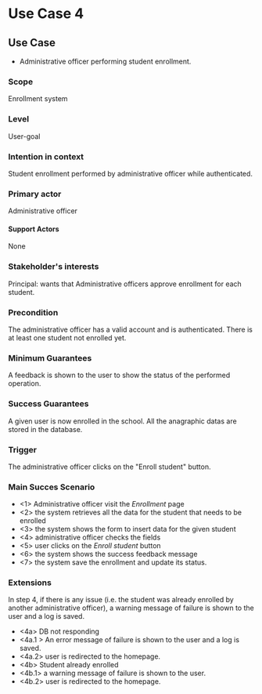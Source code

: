 # Use Case 4

## Use Case

- Administrative officer performing student enrollment.

### Scope
Enrollment system
### Level
User-goal
### Intention in context
Student enrollment performed by administrative officer while authenticated.
### Primary actor
Administrative officer
#### Support Actors
None
### Stakeholder's interests
Principal: wants that Administrative officers approve enrollment for each student.
### Precondition
The administrative officer has a valid account and is authenticated.
There is at least one student not enrolled yet.

### Minimum Guarantees
A feedback is shown to the user to show the status of the performed operation.
### Success Guarantees
A given user is now enrolled in the school. All the anagraphic datas are stored in the database.
### Trigger
The administrative officer clicks on the "Enroll student" button.
### Main Succes Scenario

- <1> Administrative officer visit the *Enrollment* page
- <2> the system retrieves all the data for the student that needs to be enrolled
- <3> the system shows the form to insert data for the given student
- <4> administrative officer checks the fields 
- <5> user clicks on the *Enroll student* button
- <6> the system shows the success feedback message
- <7> the system save the enrollment and update its status.
### Extensions
In step 4, if there is any issue (i.e. the student was already enrolled by another administrative officer), a warning message of failure is shown to the user and a log is saved.
- <4a> DB not responding
- <4a.1 > An error message of failure is shown to the user and a log is saved.
- <4a.2> user is redirected to the homepage.
- <4b> Student already enrolled
- <4b.1> a warning message of failure is shown to the user.
- <4b.2> user is redirected to the homepage.
